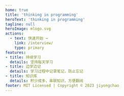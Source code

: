 ```yaml
---
home: true
title: 'thinking in programming'
heroText: 'thinking in programming'
tagline: null
heroImage: mlogo.svg
actions:
  - text: 快速开始 →
    link: /interview/
    type: primary
features:
- title: 持续学习
  details: 坚持每天学习
- title: 边学边记
  details: 学习过程中记录笔记，防止忘记
- title: 知识库
  details: 积少成多，串联知识，方便翻阅
footer: MIT Licensed | Copyright © 2023 jiyongchao 
---
```


